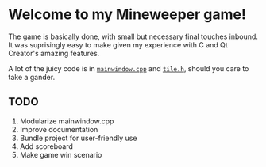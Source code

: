 # Welcome to my Mineweeper game!

The game is basically done, with small but necessary final touches inbound. It was suprisingly easy to make given my experience with C and Qt Creator's amazing features. 

A lot of the juicy code is in [<code>mainwindow.cpp</code>](mainwindow.cpp) and [<code>tile.h</code>](tile.h), should you care to take a gander.

## TODO

<ol>
  <li>Modularize mainwindow.cpp</li>
  <li>Improve documentation</li>
  <li>Bundle project for user-friendly use</li>
  <li>Add scoreboard</li>
  <li>Make game win scenario</li>
</ol>
